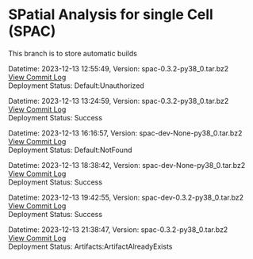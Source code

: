 # SPatial Analysis for single Cell (SPAC)

This branch is to store automatic builds

Datetime: 2023-12-13 12:55:49, Version:  spac-0.3.2-py38_0.tar.bz2
<br>[View Commit Log](Commit_Log_spac-0.3.2-py38_0.log)
<br>Deployment Status: Default:Unauthorized

Datetime: 2023-12-13 13:24:59, Version:  spac-0.3.2-py38_0.tar.bz2
<br>[View Commit Log](Commit_Log_spac-0.3.2-py38_0.log)
<br>Deployment Status: Success

Datetime: 2023-12-13 16:16:57, Version:  spac-dev-None-py38_0.tar.bz2
<br>[View Commit Log](Commit_Log_spac-dev-None-py38_0.log)
<br>Deployment Status: Default:NotFound

Datetime: 2023-12-13 18:38:42, Version:  spac-dev-None-py38_0.tar.bz2
<br>[View Commit Log](Commit_Log_spac-dev-None-py38_0.log)
<br>Deployment Status: Success

Datetime: 2023-12-13 19:42:55, Version:  spac-dev-0.3.2-py38_0.tar.bz2
<br>[View Commit Log](Commit_Log_spac-dev-0.3.2-py38_0.log)
<br>Deployment Status: Success

Datetime: 2023-12-13 21:38:47, Version:  spac-0.3.2-py38_0.tar.bz2
<br>[View Commit Log](Commit_Log_spac-0.3.2-py38_0.log)
<br>Deployment Status: Artifacts:ArtifactAlreadyExists
